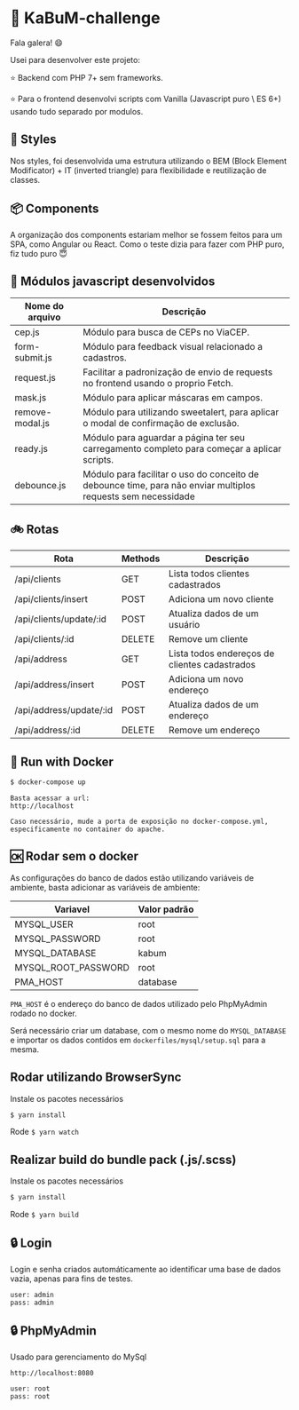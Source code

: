 # 🚀 KaBuM-challenge

Fala galera! 😄

Usei para desenvolver este projeto:

⭐ Backend com PHP 7+ sem frameworks.

⭐ Para o frontend desenvolvi scripts com Vanilla (Javascript puro \ ES 6+) usando tudo separado por modulos.

## 🎨 Styles

Nos styles, foi desenvolvida uma estrutura utilizando o BEM (Block Element Modificator) + IT (inverted triangle) para flexibilidade e reutilização de classes.

## 📦 Components

A organização dos components estariam melhor se fossem feitos para um SPA, como Angular ou React. Como o teste dizia para fazer com PHP puro, fiz tudo puro 😇

## 📁 Módulos javascript desenvolvidos

| Nome do arquivo | Descrição                                                                                                    |
| --------------- | ------------------------------------------------------------------------------------------------------------ |
| cep.js          | Módulo para busca de CEPs no ViaCEP.                                                                         |
| form-submit.js  | Módulo para feedback visual relacionado a cadastros.                                                         |
| request.js      | Facilitar a padronização de envio de requests no frontend usando o proprio Fetch.                            |
| mask.js         | Módulo para aplicar máscaras em campos.                                                                      |
| remove-modal.js | Módulo para utilizando sweetalert, para aplicar o modal de confirmação de exclusão.                          |
| ready.js        | Módulo para aguardar a página ter seu carregamento completo para começar a aplicar scripts.                  |
| debounce.js     | Módulo para facilitar o uso do conceito de debounce time, para não enviar multiplos requests sem necessidade |

## 🚲 Rotas

| Rota                    | Methods | Descrição                                     |
| ----------------------- | ------- | --------------------------------------------- |
| /api/clients            | GET     | Lista todos clientes cadastrados              |
| /api/clients/insert     | POST    | Adiciona um novo cliente                      |
| /api/clients/update/:id | POST    | Atualiza dados de um usuário                  |
| /api/clients/:id        | DELETE  | Remove um cliente                             |
| /api/address            | GET     | Lista todos endereços de clientes cadastrados |
| /api/address/insert     | POST    | Adiciona um novo endereço                     |
| /api/address/update/:id | POST    | Atualiza dados de um endereço                 |
| /api/address/:id        | DELETE  | Remove um endereço                            |

## 🐳 Run with Docker

```bash
$ docker-compose up
```

```
Basta acessar a url:
http://localhost

Caso necessário, mude a porta de exposição no docker-compose.yml, especificamente no container do apache.
```

## 🆗 Rodar sem o docker

As configurações do banco de dados estão utilizando variáveis de ambiente, basta adicionar as variáveis de ambiente:

| Variavel            | Valor padrão |
| ------------------- | ------------ |
| MYSQL_USER          | root         |
| MYSQL_PASSWORD      | root         |
| MYSQL_DATABASE      | kabum        |
| MYSQL_ROOT_PASSWORD | root         |
| PMA_HOST            | database     |

`PMA_HOST` é o endereço do banco de dados utilizado pelo PhpMyAdmin rodado no docker.

Será necessário criar um database, com o mesmo nome do `MYSQL_DATABASE` e importar os dados contidos em `dockerfiles/mysql/setup.sql` para a mesma.

## Rodar utilizando BrowserSync

Instale os pacotes necessários

```bash
$ yarn install
```

Rode `$ yarn watch`

## Realizar build do bundle pack (.js/.scss)

Instale os pacotes necessários

```bash
$ yarn install
```

Rode `$ yarn build`

## 🔒 Login

Login e senha criados automáticamente ao identificar uma base de dados vazia, apenas para fins de testes.

```
user: admin
pass: admin
```

## 🔒 PhpMyAdmin

Usado para gerenciamento do MySql

```
http://localhost:8080

user: root
pass: root
```

##
